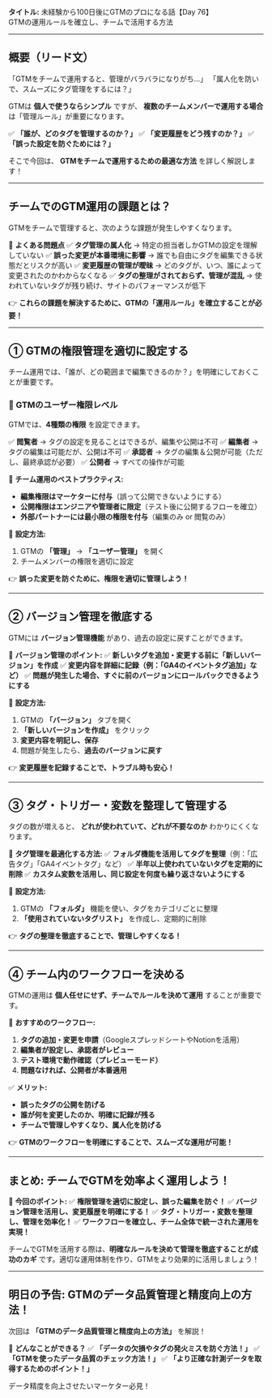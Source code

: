 **タイトル:**
未経験から100日後にGTMのプロになる話【Day 76】\
GTMの運用ルールを確立し、チームで活用する方法

---

## **概要（リード文）**

「GTMをチームで運用すると、管理がバラバラになりがち…」
「属人化を防いで、スムーズにタグ管理をするには？」

GTMは **個人で使うならシンプル** ですが、 **複数のチームメンバーで運用する場合** は「管理ルール」が重要になります。

✅ **「誰が、どのタグを管理するのか？」**
✅ **「変更履歴をどう残すのか？」**
✅ **「誤った設定を防ぐためには？」**

そこで今回は、 **GTMをチームで運用するための最適な方法** を詳しく解説します！

---

## **チームでのGTM運用の課題とは？**

GTMをチームで管理すると、次のような課題が発生しやすくなります。

📌 **よくある問題点**
✅ **タグ管理の属人化** → 特定の担当者しかGTMの設定を理解していない
✅ **誤った変更が本番環境に影響** → 誰でも自由にタグを編集できる状態だとリスクが高い
✅ **変更履歴の管理が曖昧** → どのタグが、いつ、誰によって変更されたのかわからなくなる
✅ **タグの整理がされておらず、管理が混乱** → 使われていないタグが残り続け、サイトのパフォーマンスが低下

👉 **これらの課題を解決するために、GTMの「運用ルール」を確立することが必要！**

---

## **① GTMの権限管理を適切に設定する**

チーム運用では、「誰が、どの範囲まで編集できるのか？」を明確にしておくことが重要です。

### **🔹 GTMのユーザー権限レベル**
GTMでは、**4種類の権限** を設定できます。

✅ **閲覧者** → タグの設定を見ることはできるが、編集や公開は不可
✅ **編集者** → タグの編集は可能だが、公開は不可
✅ **承認者** → タグの編集＆公開が可能（ただし、最終承認が必要）
✅ **公開者** → すべての操作が可能

📌 **チーム運用のベストプラクティス:**
- **編集権限はマーケターに付与**（誤って公開できないようにする）
- **公開権限はエンジニアや管理者に限定**（テスト後に公開するフローを確立）
- **外部パートナーには最小限の権限を付与**（編集のみ or 閲覧のみ）

🔹 **設定方法:**
1. GTMの **「管理」** → **「ユーザー管理」** を開く
2. チームメンバーの権限を適切に設定

👉 **誤った変更を防ぐために、権限を適切に管理しよう！**

---

## **② バージョン管理を徹底する**

GTMには **バージョン管理機能** があり、過去の設定に戻すことができます。

📌 **バージョン管理のポイント:**
✅ **新しいタグを追加・変更する前に「新しいバージョン」を作成**
✅ **変更内容を詳細に記録（例：「GA4のイベントタグ追加」など）**
✅ **問題が発生した場合、すぐに前のバージョンにロールバックできるようにする**

🔹 **設定方法:**
1. GTMの **「バージョン」** タブを開く
2. **「新しいバージョンを作成」** をクリック
3. **変更内容を明記し、保存**
4. 問題が発生したら、**過去のバージョンに戻す**

👉 **変更履歴を記録することで、トラブル時も安心！**

---

## **③ タグ・トリガー・変数を整理して管理する**

タグの数が増えると、 **どれが使われていて、どれが不要なのか** わかりにくくなります。

📌 **タグ管理を最適化する方法:**
✅ **フォルダ機能を活用してタグを整理**（例：「広告タグ」「GA4イベントタグ」など）
✅ **半年以上使われていないタグを定期的に削除**
✅ **カスタム変数を活用し、同じ設定を何度も繰り返さないようにする**

🔹 **設定方法:**
1. GTMの **「フォルダ」** 機能を使い、タグをカテゴリごとに整理
2. **「使用されていないタグリスト」** を作成し、定期的に削除

👉 **タグの整理を徹底することで、管理しやすくなる！**

---

## **④ チーム内のワークフローを決める**

GTMの運用は **個人任せにせず、チームでルールを決めて運用** することが重要です。

📌 **おすすめのワークフロー:**
1. **タグの追加・変更を申請**（GoogleスプレッドシートやNotionを活用）
2. **編集者が設定し、承認者がレビュー**
3. **テスト環境で動作確認（プレビューモード）**
4. **問題なければ、公開者が本番適用**

✅ **メリット:**
- **誤ったタグの公開を防げる**
- **誰が何を変更したのか、明確に記録が残る**
- **チームで管理しやすくなり、属人化を防げる**

👉 **GTMのワークフローを明確にすることで、スムーズな運用が可能！**

---

## **まとめ: チームでGTMを効率よく運用しよう！**

📌 **今回のポイント:**
✅ **権限管理を適切に設定し、誤った編集を防ぐ！**
✅ **バージョン管理を活用し、変更履歴を明確にする！**
✅ **タグ・トリガー・変数を整理し、管理を効率化！**
✅ **ワークフローを確立し、チーム全体で統一された運用を実現！**

チームでGTMを活用する際は、**明確なルールを決めて管理を徹底することが成功のカギ** です。適切な運用体制を作り、GTMをより効果的に活用しましょう！

---

## **明日の予告: GTMのデータ品質管理と精度向上の方法！**

次回は **「GTMのデータ品質管理と精度向上の方法」** を解説！

📌 **どんなことができる？**
✅ **「データの欠損やタグの発火ミスを防ぐ方法！」**
✅ **「GTMを使ったデータ品質のチェック方法！」**
✅ **「より正確な計測データを取得するためのポイント！」**

データ精度を向上させたいマーケター必見！